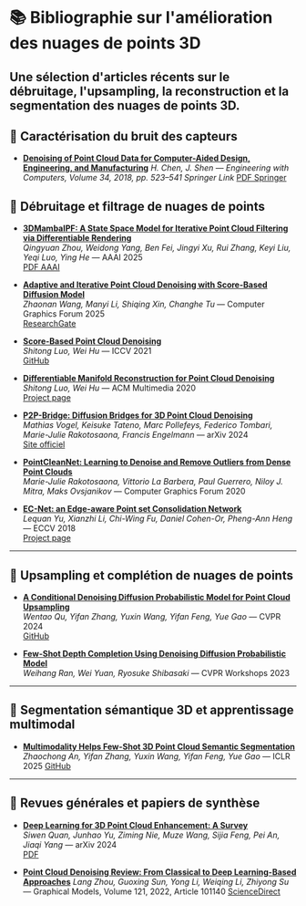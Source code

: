 # 📚 Bibliographie sur l'amélioration des nuages de points 3D

Une sélection d'articles récents sur le débruitage, l'upsampling, la reconstruction et la segmentation des nuages de points 3D.
---


## 🧾 Caractérisation du bruit des capteurs 

- **[Denoising of Point Cloud Data for Computer-Aided Design, Engineering, and Manufacturing](https://link.springer.com/article/10.1007/s00366-017-0556-4#citeas)**
    *H. Chen, J. Shen — Engineering with Computers, Volume 34, 2018, pp. 523–541
    Springer Link*
    [PDF Springer](https://link.springer.com/content/pdf/10.1007/s00366-017-0556-4.pdf)
   

## 🔧 Débruitage et filtrage de nuages de points

- **[3DMambaIPF: A State Space Model for Iterative Point Cloud Filtering via Differentiable Rendering](https://arxiv.org/abs/2404.05522)**  
  *Qingyuan Zhou, Weidong Yang, Ben Fei, Jingyi Xu, Rui Zhang, Keyi Liu, Yeqi Luo, Ying He* — AAAI 2025  
  [PDF AAAI](https://ojs.aaai.org/index.php/AAAI/article/download/33178/35333)

- **[Adaptive and Iterative Point Cloud Denoising with Score-Based Diffusion Model](https://onlinelibrary.wiley.com/doi/10.1111/cgf.70149)**  
  *Zhaonan Wang, Manyi Li, Shiqing Xin, Changhe Tu* — Computer Graphics Forum 2025  
  [ResearchGate](https://www.researchgate.net/publication/391002739_Adaptive_and_Iterative_Point_Cloud_Denoising_with_Score-Based_Diffusion_Model)

- **[Score-Based Point Cloud Denoising](https://arxiv.org/abs/2107.10981)**  
  *Shitong Luo, Wei Hu* — ICCV 2021  
  [GitHub](https://github.com/luost26/score-denoise)

- **[Differentiable Manifold Reconstruction for Point Cloud Denoising](https://arxiv.org/abs/2007.13551)**  
  *Shitong Luo, Wei Hu* — ACM Multimedia 2020  
  [Project page](https://luost.me/DMRDenoise/)

- **[P2P-Bridge: Diffusion Bridges for 3D Point Cloud Denoising](https://arxiv.org/abs/2408.16325)**  
  *Mathias Vogel, Keisuke Tateno, Marc Pollefeys, Federico Tombari, Marie-Julie Rakotosaona, Francis Engelmann* — arXiv 2024  
  [Site officiel](https://p2p-bridge.github.io)

- **[PointCleanNet: Learning to Denoise and Remove Outliers from Dense Point Clouds](https://arxiv.org/abs/1901.01060)**  
  *Marie-Julie Rakotosaona, Vittorio La Barbera, Paul Guerrero, Niloy J. Mitra, Maks Ovsjanikov* — Computer Graphics Forum 2020

- **[EC-Net: an Edge-aware Point set Consolidation Network](https://arxiv.org/abs/1807.06010)**  
  *Lequan Yu, Xianzhi Li, Chi-Wing Fu, Daniel Cohen-Or, Pheng-Ann Heng* — ECCV 2018  
  [Project page](https://github.com/yulequan/EC-Net)
---

## 🔼 Upsampling et complétion de nuages de points

- **[A Conditional Denoising Diffusion Probabilistic Model for Point Cloud Upsampling](https://arxiv.org/abs/2312.02719)**  
  *Wentao Qu, Yifan Zhang, Yuxin Wang, Yifan Feng, Yue Gao* — CVPR 2024  
  [GitHub](https://github.com/QWTforGithub/PUDM)

- **[Few-Shot Depth Completion Using Denoising Diffusion Probabilistic Model](https://openaccess.thecvf.com/content/CVPR2023W/PCV/html/Ran_Few-Shot_Depth_Completion_Using_Denoising_Diffusion_Probabilistic_Model_CVPRW_2023_paper.html)**  
  *Weihang Ran, Wei Yuan, Ryosuke Shibasaki* — CVPR Workshops 2023

---

## 🧠 Segmentation sémantique 3D et apprentissage multimodal

- **[Multimodality Helps Few-Shot 3D Point Cloud Semantic Segmentation](https://arxiv.org/abs/2410.22489)**  
  *Zhaochong An, Yifan Zhang, Yuxin Wang, Yifan Feng, Yue Gao* — ICLR 2025
  [GitHub](https://github.com/ZhaochongAn/Multimodality-3D-Few-Shot)

---

## 🧾 Revues générales et papiers de synthèse

- **[Deep Learning for 3D Point Cloud Enhancement: A Survey](https://arxiv.org/abs/2411.00857)**  
  *Siwen Quan, Junhao Yu, Ziming Nie, Muze Wang, Sijia Feng, Pei An, Jiaqi Yang* — arXiv 2024  
  [PDF](https://arxiv.org/pdf/2411.00857)

* **[Point Cloud Denoising Review: From Classical to Deep Learning-Based Approaches](https://doi.org/10.1016/j.gmod.2022.101140)**
  *Lang Zhou, Guoxing Sun, Yong Li, Weiqing Li, Zhiyong Su* — Graphical Models, Volume 121, 2022, Article 101140
  [ScienceDirect](https://www.sciencedirect.com/science/article/pii/S1524070322000170)


